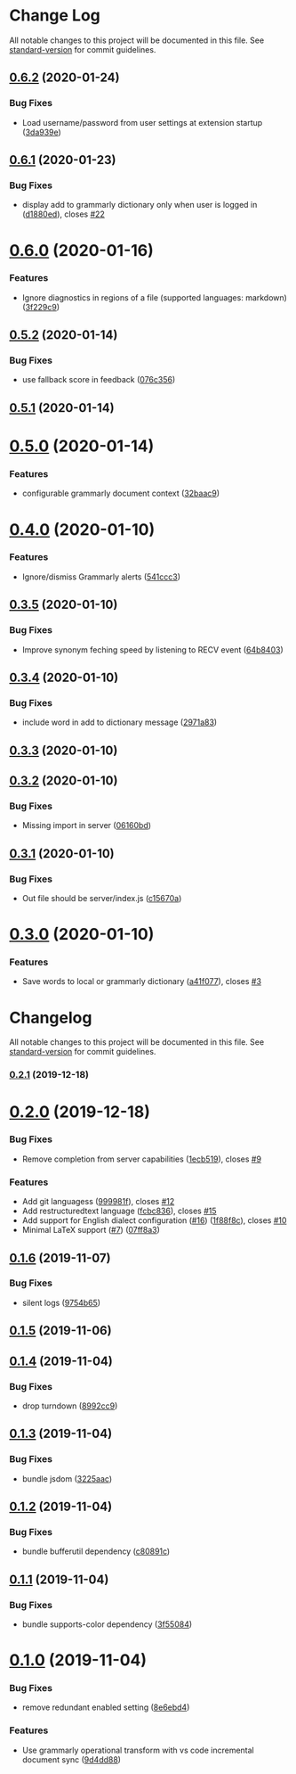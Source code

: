 # Change Log

All notable changes to this project will be documented in this file. See [standard-version](https://github.com/conventional-changelog/standard-version) for commit guidelines.

<a name="0.6.2"></a>
## [0.6.2](https://github.com/znck/grammarly/compare/v0.6.1...v0.6.2) (2020-01-24)


### Bug Fixes

* Load username/password from user settings at extension startup ([3da939e](https://github.com/znck/grammarly/commit/3da939e))



<a name="0.6.1"></a>
## [0.6.1](https://github.com/znck/grammarly/compare/v0.6.0...v0.6.1) (2020-01-23)


### Bug Fixes

* display add to grammarly dictionary only when user is logged in ([d1880ed](https://github.com/znck/grammarly/commit/d1880ed)), closes [#22](https://github.com/znck/grammarly/issues/22)



<a name="0.6.0"></a>
# [0.6.0](https://github.com/znck/grammarly/compare/v0.5.2...v0.6.0) (2020-01-16)


### Features

* Ignore diagnostics in regions of a file (supported languages: markdown) ([3f229c9](https://github.com/znck/grammarly/commit/3f229c9))



<a name="0.5.2"></a>
## [0.5.2](https://github.com/znck/grammarly/compare/v0.5.1...v0.5.2) (2020-01-14)


### Bug Fixes

* use fallback score in feedback ([076c356](https://github.com/znck/grammarly/commit/076c356))



<a name="0.5.1"></a>
## [0.5.1](https://github.com/znck/grammarly/compare/v0.5.0...v0.5.1) (2020-01-14)



<a name="0.5.0"></a>
# [0.5.0](https://github.com/znck/grammarly/compare/v0.4.0...v0.5.0) (2020-01-14)


### Features

* configurable grammarly document context ([32baac9](https://github.com/znck/grammarly/commit/32baac9))



<a name="0.4.0"></a>
# [0.4.0](https://github.com/znck/grammarly/compare/v0.3.5...v0.4.0) (2020-01-10)


### Features

* Ignore/dismiss Grammarly alerts ([541ccc3](https://github.com/znck/grammarly/commit/541ccc3))



<a name="0.3.5"></a>
## [0.3.5](https://github.com/znck/grammarly/compare/v0.3.4...v0.3.5) (2020-01-10)


### Bug Fixes

* Improve synonym feching speed by listening to RECV event ([64b8403](https://github.com/znck/grammarly/commit/64b8403))



<a name="0.3.4"></a>
## [0.3.4](https://github.com/znck/grammarly/compare/v0.3.3...v0.3.4) (2020-01-10)


### Bug Fixes

* include word in add to dictionary message ([2971a83](https://github.com/znck/grammarly/commit/2971a83))



<a name="0.3.3"></a>
## [0.3.3](https://github.com/znck/grammarly/compare/v0.3.2...v0.3.3) (2020-01-10)



<a name="0.3.2"></a>
## [0.3.2](https://github.com/znck/grammarly/compare/v0.3.1...v0.3.2) (2020-01-10)


### Bug Fixes

* Missing import in server ([06160bd](https://github.com/znck/grammarly/commit/06160bd))



<a name="0.3.1"></a>
## [0.3.1](https://github.com/znck/grammarly/compare/v0.3.0...v0.3.1) (2020-01-10)


### Bug Fixes

* Out file should be server/index.js ([c15670a](https://github.com/znck/grammarly/commit/c15670a))



<a name="0.3.0"></a>
# [0.3.0](https://github.com/znck/grammarly/compare/v0.2.1...v0.3.0) (2020-01-10)


### Features

* Save words to local or grammarly dictionary ([a41f077](https://github.com/znck/grammarly/commit/a41f077)), closes [#3](https://github.com/znck/grammarly/issues/3)



# Changelog

All notable changes to this project will be documented in this file. See [standard-version](https://github.com/conventional-changelog/standard-version) for commit guidelines.

### [0.2.1](https://github.com/znck/grammarly/compare/v0.2.0...v0.2.1) (2019-12-18)

# [0.2.0](https://github.com/znck/grammarly/compare/v0.1.6...v0.2.0) (2019-12-18)


### Bug Fixes

* Remove completion from server capabilities ([1ecb519](https://github.com/znck/grammarly/commit/1ecb519901206268a73050df8aea4181ab184fc9)), closes [#9](https://github.com/znck/grammarly/issues/9)


### Features

* Add git languagess ([999981f](https://github.com/znck/grammarly/commit/999981ffac44ba24447ce4b2c3a0b20090bc1997)), closes [#12](https://github.com/znck/grammarly/issues/12)
* Add restructuredtext language ([fcbc836](https://github.com/znck/grammarly/commit/fcbc836efe5ac09e267b46a6775a08a533412c2c)), closes [#15](https://github.com/znck/grammarly/issues/15)
* Add support for English dialect configuration ([#16](https://github.com/znck/grammarly/issues/16)) ([1f88f8c](https://github.com/znck/grammarly/commit/1f88f8c7cf8b15b7cf5e234b197d64f54d782766)), closes [#10](https://github.com/znck/grammarly/issues/10)
* Minimal LaTeX support ([#7](https://github.com/znck/grammarly/issues/7)) ([07ff8a3](https://github.com/znck/grammarly/commit/07ff8a357523cf5a29c6682e99a63ac7be1c5417))



## [0.1.6](https://github.com/znck/grammarly/compare/v0.1.5...v0.1.6) (2019-11-07)


### Bug Fixes

* silent logs ([9754b65](https://github.com/znck/grammarly/commit/9754b6571483d9c46011fafcdfa0cdea137f9a19))



## [0.1.5](https://github.com/znck/grammarly/compare/v0.1.4...v0.1.5) (2019-11-06)



## [0.1.4](https://github.com/znck/grammarly/compare/v0.1.3...v0.1.4) (2019-11-04)


### Bug Fixes

* drop turndown ([8992cc9](https://github.com/znck/grammarly/commit/8992cc927cbd10ed9eb1e1b894c7870b243467f9))



## [0.1.3](https://github.com/znck/grammarly/compare/v0.1.2...v0.1.3) (2019-11-04)


### Bug Fixes

* bundle jsdom ([3225aac](https://github.com/znck/grammarly/commit/3225aac7e9711511b08b32201493913a2c1acbd6))



## [0.1.2](https://github.com/znck/grammarly/compare/v0.1.1...v0.1.2) (2019-11-04)


### Bug Fixes

* bundle bufferutil dependency ([c80891c](https://github.com/znck/grammarly/commit/c80891c4f358b602370eab2c68c82d6600647882))



## [0.1.1](https://github.com/znck/grammarly/compare/v0.1.0...v0.1.1) (2019-11-04)


### Bug Fixes

* bundle supports-color dependency ([3f55084](https://github.com/znck/grammarly/commit/3f55084d0171bfd42c909ce9436b1a540306a7a0))



# [0.1.0](https://github.com/znck/grammarly/compare/8e6ebd411c6fd6e8c09ffdc462ae2b1367114ab6...v0.1.0) (2019-11-04)


### Bug Fixes

* remove redundant enabled setting ([8e6ebd4](https://github.com/znck/grammarly/commit/8e6ebd411c6fd6e8c09ffdc462ae2b1367114ab6))


### Features

* Use grammarly operational transform with vs code incremental document sync ([9d4dd88](https://github.com/znck/grammarly/commit/9d4dd8825ac5d4e8422a1236b1cdd3909bbac049))
